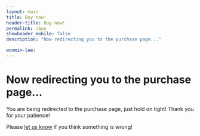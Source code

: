 ```yaml
---
layout: main
title: Buy now!
header-title: Buy now!
permalink: /buy
showheader_mobile: false
description: "Now redirecting you to the purchase page..."

wonmin-lee:
---
```


<!-- page to redirect to stripe checkout -->
<div>
  <h1 id="main-title">Now redirecting you to the purchase page...</h1>
  <p id="main-text">You are being redirected to the purchase page, just hold on tight! Thank you for your patience!</p>
  <p>Please <a href="/contact">let us know</a> if you think something is wrong!</p>
</div>

<script type="module">

  window.location.href = "https://buy.stripe.com/fZeaGw7Co2AK3sYfYZ";

</script>


<!-- function errorHandling(){
    document.getElementById("main-text").innerHTML = "Something went wrong! Please refresh the page and try again.";
    document.getElementById("main-title").innerHTML = "Uh-oh. We encountered an error!";
  }

  let params = (new URL(document.location)).searchParams;
  let ref = params.get("ref");

  async function redirectStripe(){
    const response = await fetch(`/.netlify/functions/create-checkout?ref=${ref}`, {
      method: 'POST',
      headers: {
        'Content-Type': 'application/json',
      }
    }).then((res) => res.json()).catch((error) => {
      errorHandling();
    });

    if (response){
      const stripe = Stripe(response.publishableKey);
      const { error } = await stripe.redirectToCheckout({
        sessionId: response.sessionId,
      });

      if (error) {
        errorHandling();
      }
    }

  }

  redirectStripe(); -->
